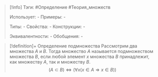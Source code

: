 > [!info]
> Тэги: #Определение #Теория_множеств 
> 
> Использует: *-*
> Примеры: *-*
> 
> Типы: *-*
> Свойства: *-*
> Конструкции: *-*
> 
> Эквивалентности: *-*
> Обобщения: *-*

> [!definition]+ Определение подмножества
> Рассмотрим два множества $A$ и $B$. Тогда множество $A$ называется подмножеством множества $B$, если любой элемент $x$ множества $B$ принадлежит, как множеству $A$, так и множеству $B$.
> $$(A \subset B) \Leftrightarrow \left ( \forall x (x \in A \Rightarrow x \in B )\right)$$
